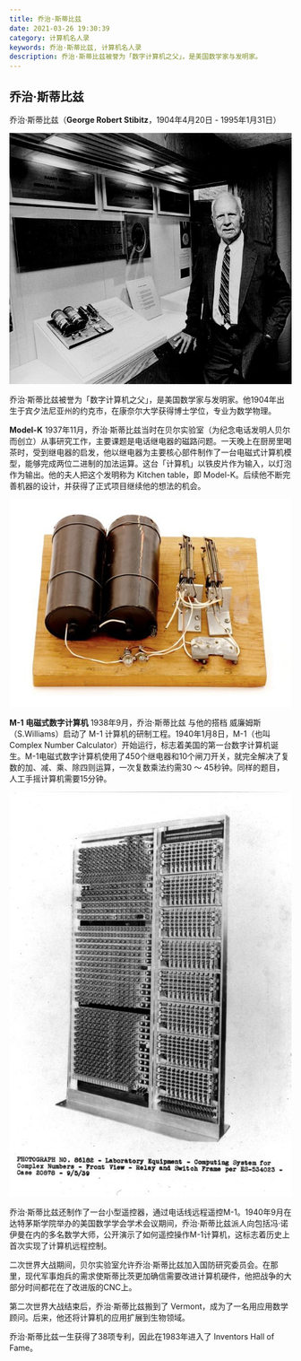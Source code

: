 ```yaml
---
title: 乔治·斯蒂比兹
date: 2021-03-26 19:30:39
category: 计算机名人录
keywords: 乔治·斯蒂比兹, 计算机名人录
description: 乔治·斯蒂比兹被誉为「数字计算机之父」，是美国数学家与发明家。
---
```


## 乔治·斯蒂比兹

乔治·斯蒂比兹（**George Robert Stibitz**，1904年4月20日 - 1995年1月31日）

![img](20210326-cfp-george-stibitz/ee0390_8179a06da2cd458c88389764a8e09396~mv2.jpg)

乔治·斯蒂比兹被誉为「数字计算机之父」，是美国数学家与发明家。他1904年出生于宾夕法尼亚州的约克市，在康奈尔大学获得博士学位，专业为数学物理。

**Model-K** 1937年11月，乔治·斯蒂比兹当时在贝尔实验室（为纪念电话发明人贝尔而创立）从事研究工作，主要课题是电话继电器的磁路问题。一天晚上在厨房里喝茶时，受到继电器的启发，他以继电器为主要核心部件制作了一台电磁式计算机模型，能够完成两位二进制的加法运算。这台「计算机」以铁皮片作为输入，以灯泡作为输出。他的夫人把这个发明称为 Kitchen table，即 Model-K。后续他不断完善机器的设计，并获得了正式项目继续他的想法的机会。

![img](20210326-cfp-george-stibitz/xd127.80p-03-01.jpg)

**M-1 电磁式数字计算机** 1938年9月，乔治·斯蒂比兹 与他的搭档 威廉姆斯（S.Williams）启动了 M-1 计算机的研制工程。1940年1月8日，M-1（也叫Complex Number Calculator）开始运行，标志着美国的第一台数字计算机诞生。M-1电磁式数字计算机使用了450个继电器和10个闸刀开关，就完全解决了复数的加、减、乘、除四则运算，一次复数乘法约需30 ～ 45秒钟。同样的题目，人工手摇计算机需要15分钟。

![img](20210326-cfp-george-stibitz/500004321-03-01.jpg)

乔治·斯蒂比兹还制作了一台小型遥控器，通过电话线远程遥控M-1。1940年9月在达特茅斯学院举办的美国数学学会学术会议期间，乔治·斯蒂比兹派人向包括冯·诺伊曼在内的多名数学大师，公开演示了如何遥控操作M-1计算机，这标志着历史上首次实现了计算机远程控制。

二次世界大战期间，贝尔实验室允许乔治·斯蒂比兹加入国防研究委员会。在那里，现代军事炮兵的需求使斯蒂比茨更加确信需要改进计算机硬件，他把战争的大部分时间都花在了改进版的CNC上。

第二次世界大战结束后，乔治·斯蒂比兹搬到了 Vermont，成为了一名用应用数学顾问。后来，他还将计算机的应用扩展到生物领域。

乔治·斯蒂比兹一生获得了38项专利，因此在1983年进入了 Inventors Hall of Fame。

